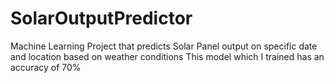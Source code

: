# SolarOutputPredictor
Machine Learning Project that predicts Solar Panel output on specific date and location based on weather conditions
This model which I trained has an accuracy of 70%
